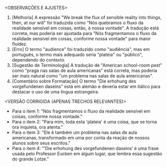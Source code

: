 <OBSERVAÇÕES E AJUSTES>
1. [Melhoria] A expressão "We break the flux of sensible reality into things, then, at our will" foi traduzida como "Nós quebramos o fluxo da realidade sensível em coisas, então, à nossa vontade". A tradução está correta, mas poderia ser ajustada para "Nós fragmentamos o fluxo da realidade sensível em coisas, conforme nossa vontade" para maior fluidez.
2. [Erro] O termo "audience" foi traduzido como "audiência", mas em português, o termo mais adequado seria "plateia" ou "público", dependendo do contexto.
3. [Sugestão de Terminologia] A tradução de "American school-room pest" como "praga nas salas de aula americanas" está correta, mas poderia ser mais natural como "um problema nas salas de aula americanas".
4. [Comentário sobre Formatação] O termo "Die erhohung des vorgefundenen daseins" está em alemão e deveria estar em itálico para destacar o uso de uma língua estrangeira.

<VERSÃO CORRIGIDA (APENAS TRECHOS RELEVANTES)>
- Para o item 1: "Nós fragmentamos o fluxo da realidade sensível em coisas, conforme nossa vontade."
- Para o item 2: "Para mim, toda esta 'plateia' é uma coisa, que se torna ora inquieta, ora atenta."
- Para o item 3: "Ele é também um problema nas salas de aula americanas, transformado em uma por conta da reação de nossos alunos sobre seus escritos."
- Para o item 4: "‘Die erhohung des vorgefundenen daseins’ é uma frase usada pelo Professor Eucken em algum lugar, que lembra essa sugestão do grande Lotze."